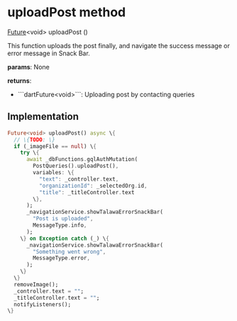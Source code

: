 


# uploadPost method








[Future](https://api.flutter.dev/flutter/dart-async/Future-class.html)&lt;void> uploadPost
()





<p>This function uploads the post finally, and navigate the success message or error message in Snack Bar.</p>
<p><strong>params</strong>:
  None</p>
<p><strong>returns</strong>:</p>
<ul>
<li>```dartFuture&lt;void&gt;```: Uploading post by contacting queries</li>
</ul>



## Implementation

```dart
Future<void> uploadPost() async \{
  // \{TODO: \}
  if (_imageFile == null) \{
    try \{
      await _dbFunctions.gqlAuthMutation(
        PostQueries().uploadPost(),
        variables: \{
          "text": _controller.text,
          "organizationId": _selectedOrg.id,
          "title": _titleController.text
        \},
      );
      _navigationService.showTalawaErrorSnackBar(
        "Post is uploaded",
        MessageType.info,
      );
    \} on Exception catch (_) \{
      _navigationService.showTalawaErrorSnackBar(
        "Something went wrong",
        MessageType.error,
      );
    \}
  \}
  removeImage();
  _controller.text = "";
  _titleController.text = "";
  notifyListeners();
\}
```







